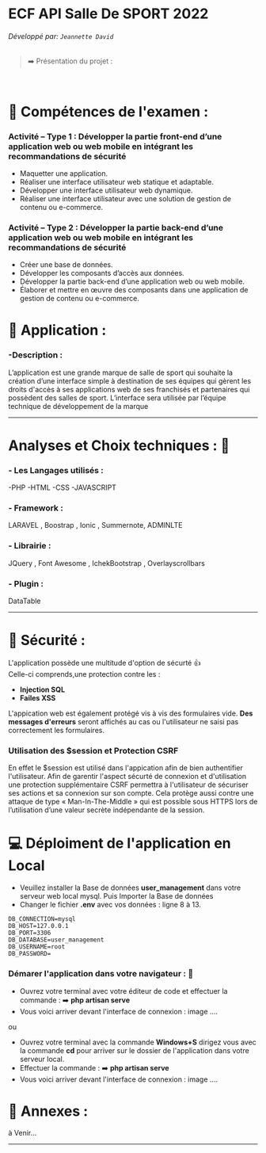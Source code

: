# ECF API Salle De SPORT 2022

###### Développé par: `Jeannette David`
 
> :arrow_right: Présentation du projet : 
<br>


# :memo: Compétences de l'examen :


### Activité – Type 1 : Développer la partie front-end d’une application web ou web mobile en intégrant les recommandations de sécurité

- Maquetter une application.
- Réaliser une interface utilisateur web statique et adaptable.
- Développer une interface utilisateur web dynamique.
- Réaliser une interface utilisateur avec une solution de gestion de contenu ou e-commerce.



### Activité – Type 2 : Développer la partie back-end d’une application web ou web mobile en intégrant les recommandations de sécurité

- Créer une base de données.
- Développer les composants d’accès aux données.
- Développer la partie back-end d’une application web ou web mobile.
- Élaborer et mettre en œuvre des composants dans une application de gestion de contenu ou e-commerce.




# :bookmark_tabs:   Application  : 
### -Description :

L’application est une grande marque de salle de sport qui souhaite la création d’une 
interface simple à destination de ses équipes qui gèrent les droits d'accès à ses 
applications web de ses franchisés et partenaires qui possèdent des salles de sport.
L’interface sera utilisée par l’équipe technique de développement de la marque

---



# Analyses et Choix techniques : :rocket: 

### - Les Langages utilisés :<br>
-PHP -HTML -CSS -JAVASCRIPT 

### - Framework : 
LARAVEL , Boostrap , Ionic , Summernote, ADMINLTE

### - Librairie :
JQuery , Font Awesome , IchekBootstrap , Overlayscrollbars

### - Plugin : 
DataTable

---

# :closed_lock_with_key: Sécurité  : 
L'application possède une multitude d'option de sécurté :+1: <br>
Celle-ci comprends,une protection contre les :<br>
- <b>Injection SQL</b>
- <b>Failes XSS </b> <br>

L'appication web est également protégé vis à vis des formulaires vide. <b>Des messages d'erreurs</b> seront affichés au cas ou l'utilisateur ne saisi pas correctement les formulaires. <br>

### Utilisation des $session et Protection CSRF
En effet le $session est utilisé dans l'appication afin de bien authentifier l'utilisateur. Afin de garentir l'aspect sécurté de connexion et d'utilisation une protection supplémentaire CSRF permettra à l'utilisateur de sécuriser ses actions et sa connexion sur son compte. Cela protège aussi contre une attaque de type « Man-In-The-Middle » qui est possible sous HTTPS lors de l’utilisation d’une valeur secrète indépendante de la session.

# :computer:  Déploiment de l'application en Local

- Veuillez installer la Base de données <b>user_management</b> dans votre serveur web local mysql. Puis Importer la Base de données 
-  Changer le fichier <b>.env</b> avec vos données : ligne  8 à 13.
```javascript=8
DB_CONNECTION=mysql
DB_HOST=127.0.0.1
DB_PORT=3306
DB_DATABASE=user_management
DB_USERNAME=root
DB_PASSWORD=
```
### Démarer l'application dans votre navigateur : :rocket: 
- Ouvrez votre terminal avec votre éditeur de code et effectuer la commande :
:arrow_right: <b>php artisan serve</b> 
- Vous voici arriver devant l'interface de connexion : 
image ....

ou

- Ouvrez votre terminal avec la commande <b>Windows+S</b> dirigez vous avec la commande <b>cd</b> pour arriver sur le dossier de l'application dans votre serveur local.
- Effectuer la commande :
:arrow_right: <b>php artisan serve</b> 
- Vous voici arriver devant l'interface de connexion : 
image ....

# :paperclip: Annexes :
à Venir...

---

